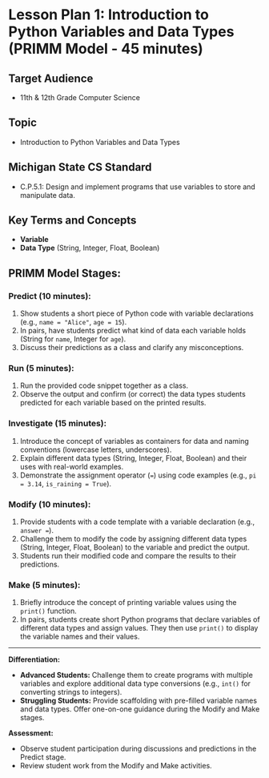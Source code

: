 # Lesson Plan 1: Introduction to Python Variables and Data Types (PRIMM Model - 45 minutes)

## Target Audience
- 11th & 12th Grade Computer Science

## Topic
- Introduction to Python Variables and Data Types

## Michigan State CS Standard
- C.P.5.1: Design and implement programs that use variables to store and manipulate data.

## Key Terms and Concepts
- **Variable**
- **Data Type** (String, Integer, Float, Boolean)

## PRIMM Model Stages:

### Predict (10 minutes):
1. Show students a short piece of Python code with variable declarations (e.g., `name = "Alice"`, `age = 15`).
2. In pairs, have students predict what kind of data each variable holds (String for `name`, Integer for `age`).
3. Discuss their predictions as a class and clarify any misconceptions.

### Run (5 minutes):
1. Run the provided code snippet together as a class.
2. Observe the output and confirm (or correct) the data types students predicted for each variable based on the printed results.

### Investigate (15 minutes):
1. Introduce the concept of variables as containers for data and naming conventions (lowercase letters, underscores).
2. Explain different data types (String, Integer, Float, Boolean) and their uses with real-world examples.
3. Demonstrate the assignment operator (`=`) using code examples (e.g., `pi = 3.14`, `is_raining = True`).

### Modify (10 minutes):
1. Provide students with a code template with a variable declaration (e.g., `answer =`).
2. Challenge them to modify the code by assigning different data types (String, Integer, Float, Boolean) to the variable and predict the output.
3. Students run their modified code and compare the results to their predictions.

### Make (5 minutes):
1. Briefly introduce the concept of printing variable values using the `print()` function.
2. In pairs, students create short Python programs that declare variables of different data types and assign values. They then use `print()` to display the variable names and their values.

---

**Differentiation:**
- **Advanced Students:** Challenge them to create programs with multiple variables and explore additional data type conversions (e.g., `int()` for converting strings to integers).
- **Struggling Students:** Provide scaffolding with pre-filled variable names and data types. Offer one-on-one guidance during the Modify and Make stages.

**Assessment:**
- Observe student participation during discussions and predictions in the Predict stage.
- Review student work from the Modify and Make activities.

